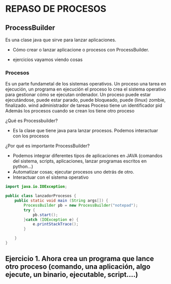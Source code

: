 # REPASO DE PROCESOS

## ProcessBuilder

Es una clase java que sirve para lanzar aplicaciones.

* Cómo crear o lanzar aplicacione o procesos con ProcessBuilder.

*  ejercicios vayamos viendo cosas

### Procesos

Es un parte fundametal de los sistemas operativos. Un proceso una tarea en ejecución, un programa en ejecución
el proceso lo crea el sistema operativo para gestionar cómo se ejecutan ordenador.
Un proceso puede estar ejecutándose, puede estar parado, puede bloqueado, puede (linux) zombie, finalizado.
wind administrador de tareas
Proceso tiene un identificador pid
Además los procesos cuando se crean los tiene otro proceso

¿Qué es Processbuilder?

* Es la clase que tiene java para lanzar procesos. Podemos interactuar con los procesos

¿Por qué es importante ProcessBuilder?

* Podemos integrar diferentes tipos de aplicaciones en JAVA (comandos del sistema, scripts, aplicaciones, lanzar programas escritos en python...)
* Automatizar cosas; ejecutar procesos uno detrás de otro.
* Interactuar con el sistema operativo

```java
import java.io.IOException;

public class lanzadorProcesos {
    public static void main (String args[]) {
        ProcessBuilder pb = new ProcessBuilder("notepad");
        try {
            pb.start();
        }catch (IOException e) {
            e.printStackTrace();
        }

    }
}

```

## Ejercicio 1. Ahora crea un programa que lance otro proceso (comando, una aplicación, algo ejecute, un binario, ejecutable, script....)

```java

```

  
